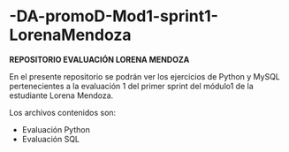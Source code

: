 # -DA-promoD-Mod1-sprint1-LorenaMendoza

**REPOSITORIO EVALUACIÓN LORENA MENDOZA**

En el presente repositorio se podrán ver los ejercicios de Python y MySQL pertenecientes a la evaluación 1 del primer sprint del módulo1 de la estudiante Lorena Mendoza. 

Los archivos contenidos son:

- Evaluación Python
- Evaluación SQL 
